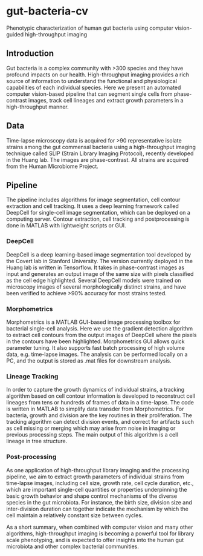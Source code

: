 # gut-bacteria-cv
Phenotypic characterization of human gut bacteria using computer vision-guided high-throughput imaging

## Introduction
Gut bacteria is a complex community with >300 species and they have profound impacts on our health. High-throughput imaging provides a rich source of information to understand the functional and physiological capabilities of each individual species. Here we present an automated computer vision-based pipeline that can segment single cells from phase-contrast images, track cell lineages and extract growth parameters in a high-throughput manner.

## Data
Time-lapse microscopy data is acquired for >90 representative isolate strains among the gut commensal bacteria using a high-throughput imaging technique called SLIP (Strain Library Imaging Protocol), recently developed in the Huang lab. The images are phase-contrast. All strains are acquired from the Human Microbiome Project.

## Pipeline
The pipeline includes algorithms for image segmentation, cell contour extraction and cell tracking. It uses a deep learning framework called DeepCell for single-cell image segmentation, which can be deployed on a computing server. Contour extraction, cell tracking and postprocessing is done in MATLAB with lightweight scripts or GUI.

### DeepCell
DeepCell is a deep learning-based image segmentation tool developed by the Covert lab in Stanford University. The version currently deployed in the Huang lab is written in Tensorflow. It takes in phase-contrast images as input and generates an output image of the same size with pixels classified as the cell edge highlighted. Several DeepCell models were trained on microscopy images of several morphologically distinct strains, and have been verified to achieve >90% accuracy for most strains tested.

### Morphometrics
Morphometrics is a MATLAB GUI-based image processing toolbox for bacterial single-cell analysis. Here we use the gradient detection algorithm to extract cell contours from the output images of DeepCell where the pixels in the contours have been highlighted. Morphometrics GUI allows quick parameter tuning. It also supports fast batch processing of high volume data, e.g. time-lapse images. The analysis can be performed locally on a PC, and the output is stored as .mat files for downstream analysis.

### Lineage Tracking
In order to capture the growth dynamics of individual strains, a tracking algorithm based on cell contour information is developed to reconstruct cell lineages from tens or hundreds of frames of data in a time-lapse. The code is written in MATLAB to simplify data transder from Morphometrics. For bacteria, growth and division are the key routines in their proliferation. The tracking algorithm can detect division events, and correct for artifacts such as cell missing or merging which may arise from noise in imaging or previous processing steps. The main output of this algorithm is a cell lineage in tree structure.

### Post-processing
As one application of high-throughput library imaging and the processing pipeline, we aim to extract growth parameters of individual strains from time-lapse images, including cell size, growth rate, cell cycle duration, etc., which are important single-cell quantities or properties underpinning the basic growth behavior and shape control mechanisms of the diverse species in the gut microbiota. For instance, the birth size, division size and inter-division duration can together indicate the mechanism by which the cell maintain a relatively constant size between cycles.

As a short summary, when combined with computer vision and many other algorithms, high-throughput imaging is becoming a powerful tool for library scale phenotyping, and is expected to offer insights into the human gut microbiota and other complex bacterial communities.
